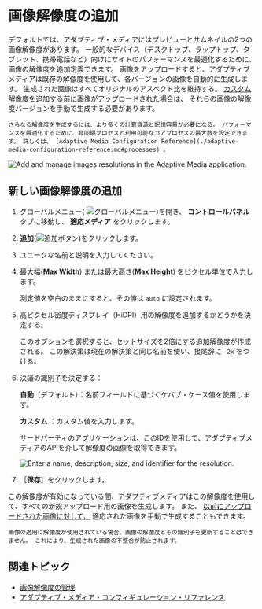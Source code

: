 # 画像解像度の追加

デフォルトでは、アダプティブ・メディアにはプレビューとサムネイルの2つの画像解像度があります。 一般的なデバイス（デスクトップ、ラップトップ、タブレット、携帯電話など）向けにサイトのパフォーマンスを最適化するために、画像の解像度を追加定義できます。 画像をアップロードすると、アダプティブメディアは既存の解像度を使用して、各バージョンの画像を自動的に生成します。 生成された画像はすべてオリジナルのアスペクト比を維持する。 [カスタム解像度を追加する前に画像がアップロードされた場合は、](./managing-image-resolutions.md#manually-generating-adapted-images) それらの画像の解像度バージョンを手動で生成する必要があります。

```{important}
さらなる解像度を生成するには、より多くの計算資源と記憶容量が必要になる。 パフォーマンスを最適化するために、非同期プロセスと利用可能なコアプロセスの最大数を設定できます。 詳しくは、 [Adaptive Media Configuration Reference](./adaptive-media-configuration-reference.md#processes) 。
```

![Add and manage images resolutions in the Adaptive Media application.](./adding-image-resolutions/images/01.png)

## 新しい画像解像度の追加

1. グローバルメニュー( ![グローバルメニュー](../../../../images/icon-applications-menu.png))を開き、 **コントロールパネル** タブに移動し、 **適応メディア** をクリックします。

1. **追加**(![追加ボタン](../../../../images/icon-add.png))をクリックします。

1. ユニークな名前と説明を入力してください。

1. 最大幅(**Max Width**) または最大高さ(**Max Height**) をピクセル単位で入力します。

   測定値を空白のままにすると、その値は `auto` に設定されます。

1. 高ピクセル密度ディスプレイ（HiDPI）用の解像度を追加するかどうかを決定する。

   このオプションを選択すると、セットサイズを2倍にする追加解像度が作成される。 この解決策は現在の解決策と同じ名前を使い、接尾辞に `-2x` をつける。

1. 決議の識別子を決定する：

   **自動**（デフォルト）：名前フィールドに基づくケバブ・ケース値を使用します。

   **カスタム** ：カスタム値を入力します。

   サードパーティのアプリケーションは、このIDを使用して、アダプティブメディアのAPIを介して解像度の画像を取得できます。

   ![Enter a name, description, size, and identifier for the resolution.](./adding-image-resolutions/images/02.png)

1. ［**保存**］をクリックします。

この解像度が有効になっている間、アダプティブメディアはこの解像度を使用して、すべての新規アップロード用の画像を生成します。 また、 [以前にアップロードされた画像に対して、](./managing-image-resolutions.md#manually-generating-adapted-images) 適応された画像を手動で生成することもできます。

```{important}
画像の適用に解像度が使用されている場合、画像の解像度とその識別子を更新することはできません。 これにより、生成された画像の不整合が防止されます。
```

## 関連トピック

* [画像解像度の管理](./managing-image-resolutions.md) 
* [アダプティブ・メディア・コンフィギュレーション・リファレンス](./adaptive-media-configuration-reference.md) 
